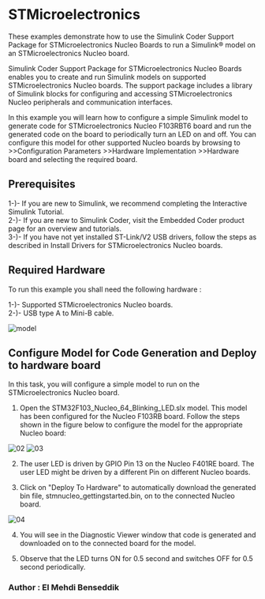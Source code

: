 # STMicroelectronics

These examples demonstrate how to use the Simulink Coder Support Package for STMicroelectronics Nucleo Boards to run a Simulink® model on an STMicroelectronics Nucleo board.

Simulink Coder Support Package for STMicroelectronics Nucleo Boards enables you to create and run Simulink models on supported STMicroelectronics Nucleo boards. The support package includes a library of Simulink blocks for configuring and accessing STMicroelectronics Nucleo peripherals and communication interfaces.

In this example you will learn how to configure a simple Simulink model to generate code for STMicroelectronics Nucleo F103RBT6 board and run the generated code on the board to periodically turn an LED on and off. You can configure this model for other supported Nucleo boards by browsing to >>Configuration Parameters >>Hardware Implementation >>Hardware board and selecting the required board.

## Prerequisites

1-)- If you are new to Simulink, we recommend completing the Interactive Simulink Tutorial.\
2-)- If you are new to Simulink Coder, visit the Embedded Coder product page for an overview and tutorials.\
3-)- If you have not yet installed ST-Link/V2 USB drivers, follow the steps as described in Install Drivers for STMicroelectronics Nucleo boards.

## Required Hardware

To run this example you shall need the following hardware :

1-)- Supported STMicroelectronics Nucleo boards.\
2-)- USB type A to Mini-B cable.

![model](https://user-images.githubusercontent.com/43390471/51721641-928e9f80-204a-11e9-943c-0c9b5a9bfee5.png)

## Configure Model for Code Generation and Deploy to hardware board

In this task, you will configure a simple model to run on the STMicroelectronics Nucleo board.

1. Open the STM32F103_Nucleo_64_Blinking_LED.slx model. This model has been configured for the Nucleo F103RB board. Follow the steps shown in the figure below to configure the model for the appropriate Nucleo board:

![02](https://user-images.githubusercontent.com/43390471/51721689-bbaf3000-204a-11e9-9d31-8507e591b5e5.png)
![03](https://user-images.githubusercontent.com/43390471/51721715-d386b400-204a-11e9-8661-d2093755510c.png)

2. The user LED is driven by GPIO Pin 13 on the Nucleo F401RE board. The user LED might be driven by a different Pin on different Nucleo boards.

3. Click on "Deploy To Hardware" to automatically download the generated bin file, stmnucleo_gettingstarted.bin, on to the connected Nucleo board.


![04](https://user-images.githubusercontent.com/43390471/51721791-1d6f9a00-204b-11e9-9b05-357fa3d796c5.png)

4. You will see in the Diagnostic Viewer window that code is generated and downloaded on to the connected board for the model.

5. Observe that the LED turns ON for 0.5 second and switches OFF for 0.5 second periodically.



### Author : El Mehdi Benseddik
